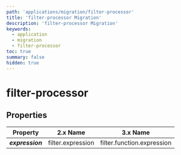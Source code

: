 ```yaml
---
path: 'applications/migration/filter-processor'
title: 'filter-processor Migration'
description: 'filter-processor Migration'
keywords:
  - application
  - migration
  - filter-processor
toc: true
summary: false
hidden: true
---
```


# filter-processor

## Properties

| Property         | 2.x Name          | 3.x Name                   |
| ---------------- | ----------------- | -------------------------- |
| **_expression_** | filter.expression | filter.function.expression |
